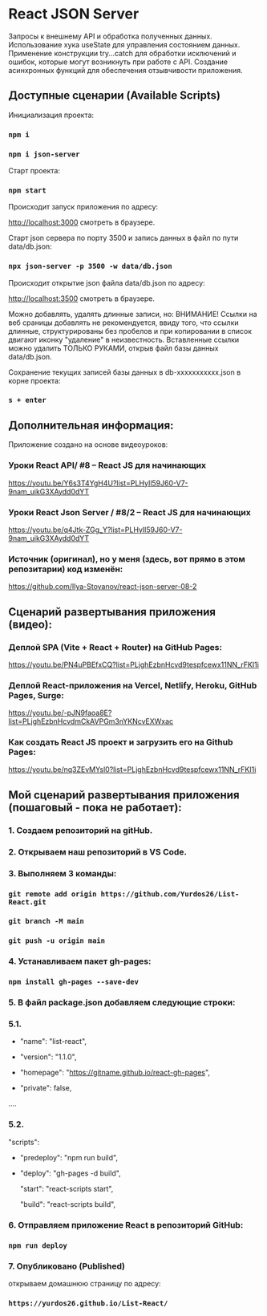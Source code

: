 # React JSON Server

Запросы к внешнему API и обработка полученных данных.
Использование хука useState для управления состоянием данных.
Применение конструкции try...catch для обработки исключений и ошибок,
которые могут возникнуть при работе с API.
Создание асинхронных функций для обеспечения отзывчивости приложения.

## Доступные сценарии (Available Scripts)

Инициализация проекта:

### `npm i`

### `npm i json-server`

Старт проекта:

### `npm start`

Происходит запуск приложения по адресу:

[http://localhost:3000](http://localhost:3000) смотреть в браузере.

Старт json сервера по порту 3500 и запись данных в файл по пути data/db.json:

### `npx json-server -p 3500 -w data/db.json `

Происходит открытие json файла data/db.json по адресу:

[http://localhost:3500](http://localhost:3500) смотреть в браузере.

Можно добавлять, удалять длинные записи, но:
ВНИМАНИЕ! Ссылки на веб сраницы добавлять не рекомендуется, ввиду того,
что ссылки длинные, структурированы без пробелов и при копировании в список
двигают иконку "удаление" в неизвестность. Вставленные ссылки можно удалить
ТОЛЬКО РУКАМИ, открыв файл базы данных data/db.json.

Сохранение текущих записей базы данных в db-xxxxxxxxxxx.json в корне проекта:

### `s + enter`

## Дополнительная информация:

Приложение создано на основе видеоуроков:

### Уроки React API/ #8 – React JS для начинающих

https://youtu.be/Y6s3T4YgH4U?list=PLHyIl59J60-V7-9nam_uikG3XAydd0dYT

### Уроки React Json Server / #8/2 – React JS для начинающих

https://youtu.be/q4Jtk-ZGg_Y?list=PLHyIl59J60-V7-9nam_uikG3XAydd0dYT

### Источник (оригинал), но у меня (здесь, вот прямо в этом репозитарии) код изменён:

https://github.com/Ilya-Stoyanov/react-json-server-08-2

## Сценарий развертывания приложения (видео):

### Деплой SPA (Vite + React + Router) на GitHub Pages:

https://youtu.be/PN4uPBEfxCQ?list=PLjghEzbnHcvd9tespfcewx11NN_rFKI1i

### Деплой React-приложения на Vercel, Netlify, Heroku, GitHub Pages, Surge:

https://youtu.be/-pJN9faoa8E?list=PLjghEzbnHcvdmCkAVPGm3nYKNcvEXWxac

### Как создать React JS проект и загрузить его на Github Pages:

https://youtu.be/nq3ZEvMYsl0?list=PLjghEzbnHcvd9tespfcewx11NN_rFKI1i

## Мой сценарий развертывания приложения (пошаговый - пока не работает):

### 1. Создаем репозиторий на gitHub.

### 2. Открываем наш репозиторий в VS Code.

### 3. Выполняем 3 команды:

### `git remote add origin https://github.com/Yurdos26/List-React.git`

### `git branch -M main`

### `git push -u origin main`

### 4. Устанавливаем пакет gh-pages:

### `npm install gh-pages --save-dev`

### 5. В файл package.json добавляем следующие строки:

### 5.1.

- "name": "list-react",

- "version": "1.1.0",

- "homepage": "https://gitname.github.io/react-gh-pages",

- "private": false,

....

### 5.2.

"scripts":

- "predeploy": "npm run build",

- "deploy": "gh-pages -d build",

  "start": "react-scripts start",

  "build": "react-scripts build",

### 6. Отправляем приложение React в репозиторий GitHub:

### `npm run deploy`

### 7. Опубликовано (Published)

открываем домашнюю страницу по адресу:

### `https://yurdos26.github.io/List-React/`
